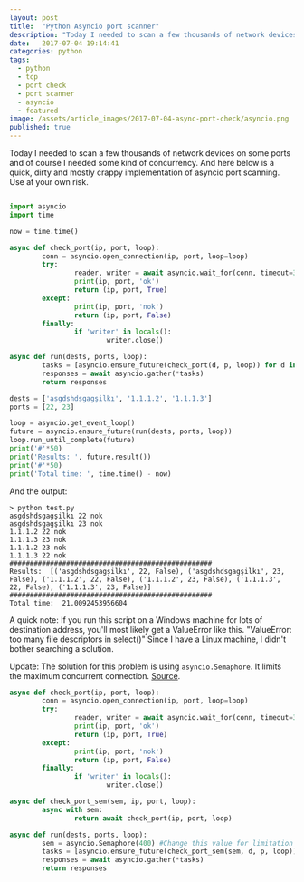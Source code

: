 ```yaml
---
layout: post
title:  "Python Asyncio port scanner"
description: "Today I needed to scan a few thousands of network devices on some ports and of course I needed some kind of concurrency."
date:   2017-07-04 19:14:41
categories: python
tags:
  - python
  - tcp
  - port check
  - port scanner
  - asyncio
  - featured
image: /assets/article_images/2017-07-04-async-port-check/asyncio.png
published: true
---
```

Today I needed to scan a few thousands of network devices on some ports and of course I needed some kind of concurrency. And here below is a quick, dirty and mostly crappy implementation of asyncio port scanning. Use at your own risk.

``` python

import asyncio
import time

now = time.time()

async def check_port(ip, port, loop):
        conn = asyncio.open_connection(ip, port, loop=loop)
        try:
                reader, writer = await asyncio.wait_for(conn, timeout=3)
                print(ip, port, 'ok')
                return (ip, port, True)
        except:
                print(ip, port, 'nok')
                return (ip, port, False)
        finally:
                if 'writer' in locals():
                        writer.close()

async def run(dests, ports, loop):
        tasks = [asyncio.ensure_future(check_port(d, p, loop)) for d in dests for p in ports]
        responses = await asyncio.gather(*tasks)
        return responses

dests = ['asgdshdsgagşilkı', '1.1.1.2', '1.1.1.3']
ports = [22, 23]

loop = asyncio.get_event_loop()
future = asyncio.ensure_future(run(dests, ports, loop))
loop.run_until_complete(future)
print('#'*50)
print('Results: ', future.result())
print('#'*50)
print('Total time: ', time.time() - now)

```

And the output:

```
> python test.py
asgdshdsgagşilkı 22 nok
asgdshdsgagşilkı 23 nok
1.1.1.2 22 nok
1.1.1.3 23 nok
1.1.1.2 23 nok
1.1.1.3 22 nok
##################################################
Results:  [('asgdshdsgagşilkı', 22, False), ('asgdshdsgagşilkı', 23, False), ('1.1.1.2', 22, False), ('1.1.1.2', 23, False), ('1.1.1.3', 22, False), ('1.1.1.3', 23, False)]
##################################################
Total time:  21.0092453956604
```

A quick note: If you run this script on a Windows machine for lots of destination address, you'll most likely get a ValueError like this. "ValueError: too many file descriptors in select()" Since I have a Linux machine, I didn't bother searching a solution.

Update: The solution for this problem is using `asyncio.Semaphore`. It limits the maximum concurrent connection. [Source](https://pawelmhm.github.io/asyncio/python/aiohttp/2016/04/22/asyncio-aiohttp.html).

``` python
async def check_port(ip, port, loop):
        conn = asyncio.open_connection(ip, port, loop=loop)
        try:
                reader, writer = await asyncio.wait_for(conn, timeout=3)
                print(ip, port, 'ok')
                return (ip, port, True)
        except:
                print(ip, port, 'nok')
                return (ip, port, False)
        finally:
                if 'writer' in locals():
                        writer.close()

async def check_port_sem(sem, ip, port, loop):
        async with sem:
                return await check_port(ip, port, loop)

async def run(dests, ports, loop):
        sem = asyncio.Semaphore(400) #Change this value for limitation
        tasks = [asyncio.ensure_future(check_port_sem(sem, d, p, loop)) for d in dests for p in ports]
        responses = await asyncio.gather(*tasks)
        return responses
```
